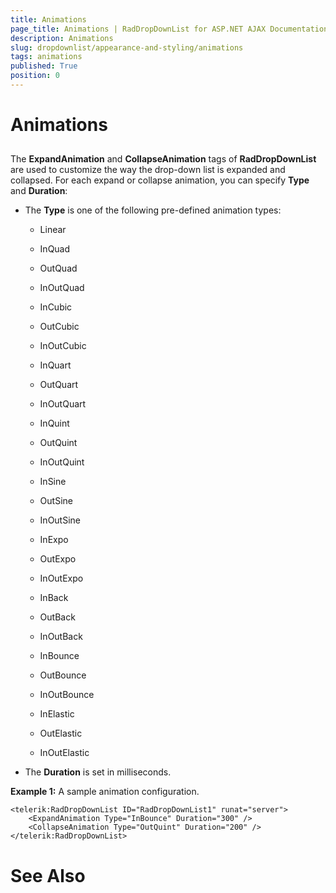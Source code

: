 ```yaml
---
title: Animations
page_title: Animations | RadDropDownList for ASP.NET AJAX Documentation
description: Animations
slug: dropdownlist/appearance-and-styling/animations
tags: animations
published: True
position: 0
---
```


# Animations



## 

The **ExpandAnimation** and **CollapseAnimation** tags of **RadDropDownList** are used to customize the way the drop-down list is expanded and collapsed. For each expand or collapse animation, you can specify **Type** and **Duration**:

* The **Type** is one of the following pre-defined animation types:

	* Linear

	* InQuad

	* OutQuad

	* InOutQuad

	* InCubic

	* OutCubic

	* InOutCubic

	* InQuart

	* OutQuart

	* InOutQuart

	* InQuint

	* OutQuint

	* InOutQuint

	* InSine

	* OutSine

	* InOutSine

	* InExpo

	* OutExpo

	* InOutExpo

	* InBack

	* OutBack

	* InOutBack

	* InBounce

	* OutBounce

	* InOutBounce

	* InElastic

	* OutElastic

	* InOutElastic

* The **Duration** is set in milliseconds.

**Example 1:** A sample animation configuration.

````ASPNET
<telerik:RadDropDownList ID="RadDropDownList1" runat="server">
	<ExpandAnimation Type="InBounce" Duration="300" />
	<CollapseAnimation Type="OutQuint" Duration="200" />
</telerik:RadDropDownList>
````



# See Also
